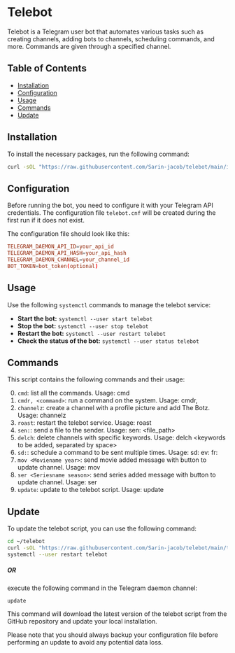# Telebot

Telebot is a Telegram user bot that automates various tasks such as creating channels, adding bots to channels, scheduling commands, and more.
Commands are given through a specified channel.

## Table of Contents

- [Installation](#installation)
- [Configuration](#configuration)
- [Usage](#usage)
- [Commands](#commands)
- [Update](#update)
## Installation

To install the necessary packages, run the following command:

```bash
curl -sOL "https://raw.githubusercontent.com/Sarin-jacob/telebot/main/install.sh" && source ./install.sh
```
## Configuration

Before running the bot, you need to configure it with your Telegram API credentials. The configuration file `telebot.cnf` will be created during the first run if it does not exist.

The configuration file should look like this:

```cnf
TELEGRAM_DAEMON_API_ID=your_api_id
TELEGRAM_DAEMON_API_HASH=your_api_hash
TELEGRAM_DAEMON_CHANNEL=your_channel_id
BOT_TOKEN=bot_token(optional)
```
## Usage

Use the following `systemctl` commands to manage the telebot service:

- **Start the bot:** `systemctl --user start telebot`
- **Stop the bot:** `systemctl --user stop telebot`
- **Restart the bot:** `systemctl --user restart telebot`
- **Check the status of the bot:** `systemctl --user status telebot`

## Commands

This script contains the following commands and their usage:

0. `cmd`: list all the commands. Usage: cmd
1. `cmdr, <command>`: run a command on the system. Usage: cmdr, <command>
2. `channelz`: create a channel with a profile picture and add The Botz. Usage: channelz
3. `roast`: restart the telebot service. Usage: roast
4. `sen:`: send a file to the sender. Usage: sen: <file_path>
5. `delch`: delete channels with specific keywords. Usage: delch <keywords to be added, separated by space>
6. `sd:`: schedule a command to be sent multiple times. Usage: sd:<command> ev:<interval in minutes> fr:<times>
7. `mov <Moviename year>`: send movie added message with button to update channel. Usage: mov <name>
8. `ser <Seriesname season>`: send series added message with button to update channel. Usage: ser <name>
9. `update`: update to the telebot script. Usage: update

## Update

To update the telebot script, you can use the following command:

```bash
cd ~/telebot
curl -sOL "https://raw.githubusercontent.com/Sarin-jacob/telebot/main/telebot.py"
systemctl --user restart telebot
```
##### OR 
execute the following command in the Telegram daemon channel:

```
update
```

This command will download the latest version of the telebot script from the GitHub repository and update your local installation.

Please note that you should always backup your configuration file before performing an update to avoid any potential data loss.
